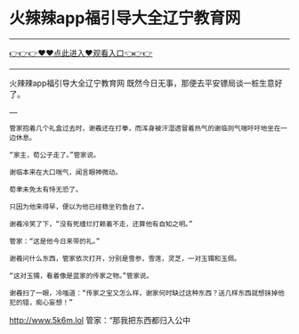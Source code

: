 # 火辣辣app福引导大全辽宁教育网

<hr/><a href="https://github.com/ayisq/defr/issues/1">👉👉👉♥♥点此进入♥观看入口👈👉👉</a><hr/>

火辣辣app福引导大全辽宁教育网
既然今日无事，那便去平安镖局谈一桩生意好了。

    ……

    管家抱着几个礼盒过去时，谢羲还在打拳，而浑身被汗湿透冒着热气的谢临则气喘吁吁地坐在一边休息。

    “家主，荀公子走了。”管家说。

    谢临本来在大口喘气，闻言眼神微动。

    荀聿未免太有恃无恐了。

    只因为他来得早，便以为他已经稳坐钓鱼台了。

    谢羲冷笑了下，“没有死缠烂打赖着不走，还算他有自知之明。”

    管家：“这是他今日来带的礼。”

    谢羲问什么东西，管家依次打开，分别是雪参，雪莲，灵芝，一对玉镯和玉佩。

    “这对玉镯，看着像是蓝家的传家之物。”管家说。

    谢羲扫了一眼，冷嗤道：“传家之宝又怎么样，谢家何时缺过这种东西？送几样东西就想抹掉他犯的错，痴心妄想！”
http://www.5k6m.lol
    管家：“那我把东西都归入公中
